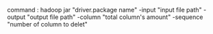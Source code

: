 command :
hadoop jar <jar file name>  "driver.package name" -input "input file path" -output "output file path" -column "total column's amount" -sequence "number of column to delet"

